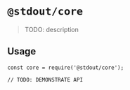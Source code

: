 # `@stdout/core`

> TODO: description

## Usage

```
const core = require('@stdout/core');

// TODO: DEMONSTRATE API
```
